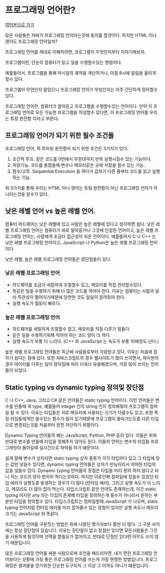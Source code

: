 # 프로그래밍 언어란?

[영어본으로 가기](./2022-06-09-programming-language.md)

많은 사람들은 자바가 프로그래밍 언어라는것에 동의를 할것이다.
하지만 HTML 이나 영어도 프로그래밍 언어일까?

프로그래밍 언어를 제대로 이해하려면, 프로그램이 무엇인지부터 이야기해보자.

프로그램이란, 단순히 컴퓨터가 읽고 일을 수행할수있는 명령어다.

예를들어서, 프로그램을 통해 마시일의 궤적을 계산하거나, 아침 8시에 알림을 울리게 할수 있다.

프로그램이 무언인지 알았으니 프로그래밍 언어가 무었인지는 아주 간단하게 정의할수있다.

프로그래밍 언어란, 컴퓨터가 알아듣고 프로그램을 수행할수있는 언어이다. 만약 이 프로그래밍 언어로 모든 가능한 프로그램을 작성할수 있다면, 이 프로그래밍 언어를 우리는 튜링 완전함 이라고 부른다.

## 프로그래밍 언어가 되기 위한 필수 조건들

프로그래밍 언어, 즉 투어링 완전함이 되기 위한 조건은 3가지가 있다.

1. 조건적 루프. 같은 코드를 0번에서 무한대까지 반복 실행시킬수 있는 기능이다.
2. 저장기능. 코드를 돌렸을때 변수나 메모리같은 곳에 저장을 할수 있는 기능.
3. 함수/고투. Sequential Execution 을 하다가 갑자기 다른 줄부터 코드를 읽고 실행하는 기능.

위 3가지를 통해 우리는 HTML 이나 영어는 튜링 완전함이 아닌 프로그래밍 언어가 아니라는것을 알수가 있다.

## 낮은 레벨 언어 vs 높은 레벨 언어.

컴퓨터 하드웨어는 낮은 레벨에 있고 사람은 높은 레벨에 있다고 생각하면 쉽다. 낮은 레벨 프로그래밍 언어는 컴퓨터가 바로 알아듣거나 그것에 인접한 언어이고, 높은 레벨 프로그래밍 언어는, 사람에게 조금더 접근성이 쉬운 언어이다. 예를들어서 C 나 C++ 는 낮은 레벨 프로그래밍 언어이고, JavaScript 나 Python은 높은 레벨 프로그래밍 언어이다.

낮은 레벨, 높은 레벨 프로그래밍 언어들은 장단점들이 있다.

### 낮은 레벨 프로그래밍 언어

- 하드웨어를 조금더 세밀하게 조절할수 있고, 메모리를 직접 관리할수있다.
- 똑같은 일을 수행하기 위해 더 많은 코드를 적어야 한다. 이유는 컴퓨터는 사람과 달리 직관성이 떨어지기때문에 당연한 것도 일일이 알려줘야 한다.
- 실행 속도가 월등이 빠르다.

### 높은 레벨 프로그래밍 언어

- 하드웨어를 세밀하게 조절할수 없고, 메모리를 직접 다루기 힘들다.
- 같은 일을 수행하기위해 적어야 하는 코드 양이 더 적다.
- 실행 속도가 보통 더 느리다. (C++ 와 JavaScript 는 속도가 보통 10배정도 난다.)

높은 레벨 프로그래밍 언어들은 최근에 사람들로부터 각광받고 있다. 이유는 처음에 접하기 쉽다는 점에 있다. 또한 자바스크립트의 경우 웹사이트가 많이 쓰이면서, 파이썬의 경우 데이터를 다루는 일이 많아짐에 따라 더욱더 유용해졌으며, 가장 많이 쓰이는 언어들이 되었다.

## Static typing vs dynamic typing 정의및 장단점

C 나 C++, Java, 그리고 C# 같은 언어들은 static typing 언어이다. 이런 언어들은 변수를 만들때 꼭 type, 예를들어 integer 인지 string 인지 정의해줘야 프로그램이 컴파일 될 수 있다. 이유는 타입들은 서로 메모리에 사용되는 크기가 다를수도 있고, 또한 특정 타입들에게만 쓸수있는 함수가 많이 있기때문에 프로그램이 돌아가는도중 다른 타입으로 변경되는것을 처음부터 원천 차단하기 위함이다.

Dynamic Typing 언어들의 예는 JavaScript, Python, PHP 등이 있다. 이들은 위와 반대로 변수를 만들때 타입을 정해주지 않아도 된다. 이들의 언어는 변수의 타입을 프로그래밍이 돌아갈때 실시간으로 파악을 하기 떄문이다.

쉽게 말해 변수가 상자라면 static typing 상자 종류가 각각 타입마다 있고 그 타입에 맞는 값만 넣을수 있다면, dynamic typing 언어들은 상자가 만능이라서 어떠한 타입의 값을 넣을수 있다.
Dynamic typing 언어들의 장점은 타입을 미리 정의 하지 않다고 되니 적는 코드의 양이 현저히 적다는것이다. 하지만 이로인해 컴파일에 잡을수 있었던 타입 에러가 실행도중 발생하는 경우가 더 많다 (런타임 에러), 그리고 실행 속도가 더 느리고, 메모리도 더 많이 잡아 먹는다.
타입스크립트 같은 언어도 존재하는데, 이건 static typing 이지만 any 라는 타입이 존재해 타입을 정의하는게 필수가 아니라서 원하는 부분만 타입을 정의할수 있다. 타입스크립트는 컴파일할때 JavaScript 가 나오며, static typing 언어처럼 런타임 에러를 미리 잡아줄수 있는 장점이 있지만 실행 속도나 메모리크기는 JavaScript 와 똑같다.

프로그래밍 언어를 구분짓는 방법은 위에 나왔던 몇가지보다 훨씬 더 많다. 그 구분 사이에는 항상 장단점이 있습니다. 이유는 장단점이 없고 장점만 있다면 모든사람들은 그것을 사용하게 될것이며 선택을 할필요가 없어지고, 반대로 단점만 있다면 아무도 쓰지 않기 때문입니다.

많은 프로그래밍 언어를 써본 사람으로써 조언을 해드리자면, 내가 편한 프로그래밍 언어보다는 상황에 가장 좋은 프로그래밍 언어를 쓰는게 가장 현명한 방법입니다. 프로그래밍은 결과물을 얻기위한 단순한 도구이지 그 이상 그 이하도 아니기 떄문입니다.
